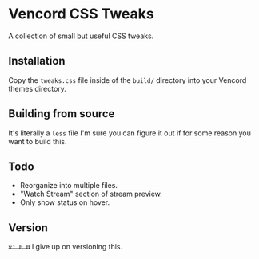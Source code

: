 # Vencord CSS Tweaks

A collection of small but useful CSS tweaks.

## Installation

Copy the `tweaks.css` file inside of the `build/` directory into your Vencord themes directory.

## Building from source

It's literally a `less` file I'm sure you can figure it out if for some reason you want to build this.

## Todo

* Reorganize into multiple files.
* "Watch Stream" section of stream preview. 
* Only show status on hover.

## Version

~~`v1.0.0`~~ I give up on versioning this.